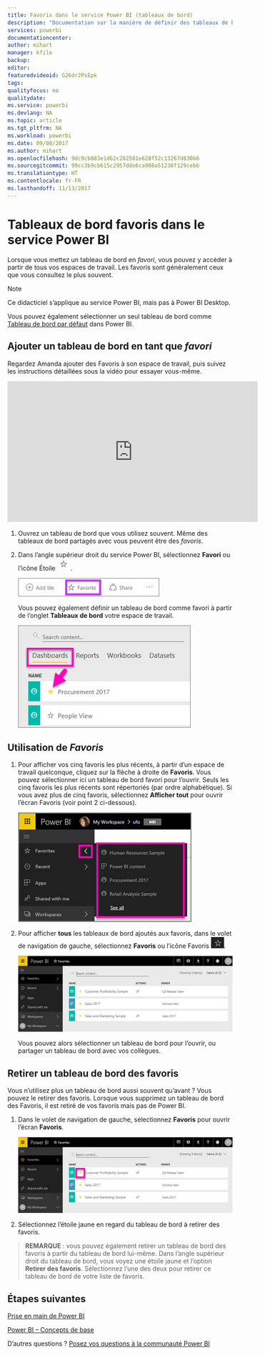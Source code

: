 ```yaml
---
title: Favoris dans le service Power BI (tableaux de bord)
description: "Documentation sur la manière de définir des tableaux de bord en tant que favoris dans le service Power BI"
services: powerbi
documentationcenter: 
author: mihart
manager: kfile
backup: 
editor: 
featuredvideoid: G26dr2PsEpk
tags: 
qualityfocus: no
qualitydate: 
ms.service: powerbi
ms.devlang: NA
ms.topic: article
ms.tgt_pltfrm: NA
ms.workload: powerbi
ms.date: 09/08/2017
ms.author: mihart
ms.openlocfilehash: 9dc9cb883e1d62c282501e628f52c13267d830b6
ms.sourcegitcommit: 99cc3b9cb615c2957dde6ca908a51238f129cebb
ms.translationtype: HT
ms.contentlocale: fr-FR
ms.lasthandoff: 11/13/2017
---
```

# <a name="favorite-dashboards-in-the-power-bi-service"></a>Tableaux de bord favoris dans le service Power BI
Lorsque vous mettez un tableau de bord en *favori*, vous pouvez y accéder à partir de tous vos espaces de travail.  Les favoris sont généralement ceux que vous consultez le plus souvent.

> [!NOTE]
> Ce didacticiel s’applique au service Power BI, mais pas à Power BI Desktop.
> 
> 

Vous pouvez également sélectionner un seul tableau de bord comme [Tableau de bord par défaut](service-dashboard-featured.md) dans Power BI.

## <a name="add-a-dashboard-as-a-favorite"></a>Ajouter un tableau de bord en tant que *favori*
Regardez Amanda ajouter des Favoris à son espace de travail, puis suivez les instructions détaillées sous la vidéo pour essayer vous-même.

<iframe width="560" height="315" src="https://www.youtube.com/embed/G26dr2PsEpk" frameborder="0" allowfullscreen></iframe>


1. Ouvrez un tableau de bord que vous utilisez souvent. Même des tableaux de bord partagés avec vous peuvent être des *favoris*.
2. Dans l’angle supérieur droit du service Power BI, sélectionnez **Favori** ou l’icône Étoile ![](media/service-dashboard-favorite/power-bi-favorite-icon.png).
   
   ![](media/service-dashboard-favorite/powerbi-dashboard-favorite.png)
   
   Vous pouvez également définir un tableau de bord comme favori à partir de l’onglet **Tableaux de bord** votre espace de travail.
   
   ![](media/service-dashboard-favorite/power-bi-dashboard-favorite.png)

## <a name="working-with-favorites"></a>Utilisation de *Favoris*
1. Pour afficher vos cinq favoris les plus récents, à partir d’un espace de travail quelconque, cliquez sur la flèche à droite de **Favoris**.  Vous pouvez sélectionner ici un tableau de bord favori pour l’ouvrir. Seuls les cinq favoris les plus récents sont répertoriés (par ordre alphabétique). Si vous avez plus de cinq favoris, sélectionnez **Afficher tout** pour ouvrir l’écran Favoris (voir point 2 ci-dessous). 
   
   ![](media/service-dashboard-favorite/power-bi-favorite-flyout-new.png)
2. Pour afficher **tous** les tableaux de bord ajoutés aux favoris, dans le volet de navigation de gauche, sélectionnez **Favoris** ou l’icône Favoris ![](media/service-dashboard-favorite/power-bi-favorites-icon.png).  
   
    ![](media/service-dashboard-favorite/power-bi-favorites-screen.png)
   
   Vous pouvez alors sélectionner un tableau de bord pour l’ouvrir, ou partager un tableau de bord avec vos collègues.

## <a name="unfavorite-a-dashboard"></a>Retirer un tableau de bord des favoris
Vous n’utilisez plus un tableau de bord aussi souvent qu’avant ?  Vous pouvez le retirer des favoris. Lorsque vous supprimez un tableau de bord des Favoris, il est retiré de vos favoris mais pas de Power BI.

1. Dans le volet de navigation de gauche, sélectionnez **Favoris** pour ouvrir l’écran **Favoris**.
   
   ![](media/service-dashboard-favorite/power-bi-unfavorites-screen.png)
2. Sélectionnez l’étoile jaune en regard du tableau de bord à retirer des favoris.

> **REMARQUE** : vous pouvez également retirer un tableau de bord des favoris à partir du tableau de bord lui-même. Dans l’angle supérieur droit du tableau de bord, vous voyez une étoile jaune et l’option **Retirer des favoris**. Sélectionnez l’une des deux pour retirer ce tableau de bord de votre liste de favoris. 
> 
> 

## <a name="next-steps"></a>Étapes suivantes
[Prise en main de Power BI](service-get-started.md)

[Power BI – Concepts de base](service-basic-concepts.md)

D’autres questions ? [Posez vos questions à la communauté Power BI](http://community.powerbi.com/)

